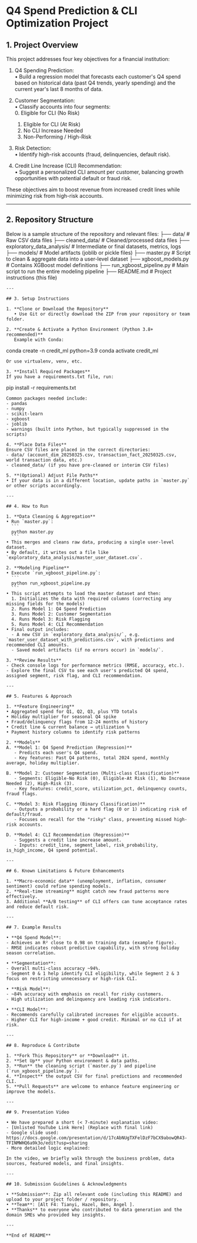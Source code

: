 # Q4 Spend Prediction & CLI Optimization Project

## 1. Project Overview

This project addresses four key objectives for a financial institution:

1. Q4 Spending Prediction:  
   • Build a regression model that forecasts each customer's Q4 spend based on historical data (past Q4 trends, yearly spending) and the current year's last 8 months of data.

2. Customer Segmentation:  
   • Classify accounts into four segments:  
     0. Eligible for CLI (No Risk)  
     1. Eligible for CLI (At Risk)  
     2. No CLI Increase Needed  
     3. Non-Performing / High-Risk  

3. Risk Detection:  
   • Identify high-risk accounts (fraud, delinquencies, default risk).

4. Credit Line Increase (CLI) Recommendation:  
   • Suggest a personalized CLI amount per customer, balancing growth opportunities with potential default or fraud risk.

These objectives aim to boost revenue from increased credit lines while minimizing risk from high-risk accounts.

---

## 2. Repository Structure

Below is a sample structure of the repository and relevant files:
├── data/ # Raw CSV data files
├── cleaned_data/ # Cleaned/processed data files
├── exploratory_data_analysis/ # Intermediate or final datasets, metrics, logs
├── models/ # Model artifacts (joblib or pickle files)
├── master.py # Script to clean & aggregate data into a user-level dataset
├── xgboost_models.py # Contains XGBoost model definitions
├── run_xgboost_pipeline.py # Main script to run the entire modeling pipeline
├── README.md # Project instructions (this file)
```
---

## 3. Setup Instructions

1. **Clone or Download the Repository**  
   • Use Git or directly download the ZIP from your repository or team folder.

2. **Create & Activate a Python Environment (Python 3.8+ recommended)**  
   Example with Conda:
   ```
   conda create -n credit_ml python=3.9
   conda activate credit_ml
   ```
   Or use virtualenv, venv, etc.

3. **Install Required Packages**  
   If you have a requirements.txt file, run:
   ```
   pip install -r requirements.txt
   ```
   Common packages needed include:
   - pandas  
   - numpy  
   - scikit-learn  
   - xgboost  
   - joblib  
   - warnings (built into Python, but typically suppressed in the scripts)

4. **Place Data Files**  
   Ensure CSV files are placed in the correct directories:
   - data/ (account_dim_20250325.csv, transaction_fact_20250325.csv, world transaction data, etc.)
   - cleaned_data/ (if you have pre-cleaned or interim CSV files)

5. **(Optional) Adjust File Paths**  
   • If your data is in a different location, update paths in `master.py` or other scripts accordingly.

---

## 4. How to Run

1. **Data Cleaning & Aggregation**  
   • Run `master.py`:
     ```
     python master.py
     ```
   • This merges and cleans raw data, producing a single user-level dataset.  
   • By default, it writes out a file like `exploratory_data_analysis/master_user_dataset.csv`.

2. **Modeling Pipeline**  
   • Execute `run_xgboost_pipeline.py`:  
     ```
     python run_xgboost_pipeline.py
     ```
   • This script attempts to load the master dataset and then:  
     1. Initializes the data with required columns (correcting any missing fields for the models)  
     2. Runs Model 1: Q4 Spend Prediction  
     3. Runs Model 2: Customer Segmentation  
     4. Runs Model 3: Risk Flagging  
     5. Runs Model 4: CLI Recommendation  
   • Final output includes:  
     - A new CSV in `exploratory_data_analysis/`, e.g. `master_user_dataset_with_predictions.csv`, with predictions and recommended CLI amounts.  
     - Saved model artifacts (if no errors occur) in `models/`.

3. **Review Results**  
   - Check console logs for performance metrics (RMSE, accuracy, etc.).  
   - Explore the final CSV to see each user's predicted Q4 spend, assigned segment, risk flag, and CLI recommendation.

---

## 5. Features & Approach

1. **Feature Engineering**  
   • Aggregated spend for Q1, Q2, Q3, plus YTD totals  
   • Holiday multiplier for seasonal Q4 spike  
   • Fraud/delinquency flags from 12-24 months of history  
   • Credit line & current balance → utilization %  
   • Payment history columns to identify risk patterns

2. **Models**  
   A. **Model 1: Q4 Spend Prediction (Regression)**  
      - Predicts each user's Q4 spend.  
      - Key features: Past Q4 patterns, total 2024 spend, monthly average, holiday multiplier.

   B. **Model 2: Customer Segmentation (Multi-class Classification)**  
      - Segments: Eligible-No Risk (0), Eligible-At Risk (1), No Increase Needed (2), High-Risk (3).  
      - Key features: credit_score, utilization_pct, delinquency counts, fraud flags.

   C. **Model 3: Risk Flagging (Binary Classification)**  
      - Outputs a probability or a hard flag (0 or 1) indicating risk of default/fraud.  
      - Focuses on recall for the "risky" class, preventing missed high-risk accounts.

   D. **Model 4: CLI Recommendation (Regression)**  
      - Suggests a credit line increase amount.  
      - Inputs: credit_line, segment_label, risk_probability, is_high_income, Q4 spend potential.

---

## 6. Known Limitations & Future Enhancements

1. **Macro-economic data** (unemployment, inflation, consumer sentiment) could refine spending models.  
2. **Real-time streaming** might catch new fraud patterns more effectively.  
3. Additional **A/B testing** of CLI offers can tune acceptance rates and reduce default risk.

---

## 7. Example Results

• **Q4 Spend Model**:  
  - Achieves an R² close to 0.98 on training data (example figure).  
  - RMSE indicates robust predictive capability, with strong holiday season correlation.

• **Segmentation**:  
  - Overall multi-class accuracy ~94%.  
  - Segment 0 & 1 help identify CLI eligibility, while Segment 2 & 3 focus on restricting unnecessary or high-risk CLI.

• **Risk Model**:  
  - ~84% accuracy with emphasis on recall for risky customers.  
  - High utilization and delinquency are leading risk indicators.

• **CLI Model**:  
  - Recommends carefully calibrated increases for eligible accounts.  
  - Higher CLI for high-income + good credit. Minimal or no CLI if at risk.

---

## 8. Reproduce & Contribute

1. **Fork This Repository** or **Download** it.  
2. **Set Up** your Python environment & data paths.  
3. **Run** the cleaning script (`master.py`) and pipeline (`run_xgboost_pipeline.py`).  
4. **Inspect** the output CSV for final predictions and recommended CLI.  
5. **Pull Requests** are welcome to enhance feature engineering or improve the models.

---

## 9. Presentation Video

• We have prepared a short (< 7-minute) explanation video:  
  - [Unlisted YouTube Link Here] (Replace with final link)  
  - Google slide used: https://docs.google.com/presentation/d/17cAbNUgTXFelDzF7bCX9abowQR43-TFINMWHQ6a9k3o/edit?usp=sharing 
  - More detailed logic explained: 

In the video, we briefly walk through the business problem, data sources, featured models, and final insights. 

---

## 10. Submission Guidelines & Acknowledgments

• **Submission**: Zip all relevant code (including this README) and upload to your project folder / repository.  
• **Team**: [Alt F4: Tianyi, Hazel, Ben, Angel ].  
• **Thanks** to everyone who contributed to data generation and the domain SMEs who provided key insights.

---

**End of README**